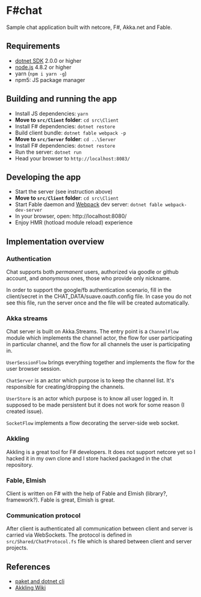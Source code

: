 # F#chat

Sample chat application built with netcore, F#, Akka.net and Fable.

## Requirements

* [dotnet SDK](https://www.microsoft.com/net/download/core) 2.0.0 or higher
* [node.js](https://nodejs.org) 4.8.2 or higher
* yarn (`npm i yarn -g`)
* npm5: JS package manager

## Building and running the app

* Install JS dependencies: `yarn`
* **Move to `src/Client` folder**: `cd src\Client`
* Install F# dependencies: `dotnet restore`
* Build client bundle: `dotnet fable webpack -p`
* **Move to `src/Server` folder**: `cd ..\Server`
* Install F# dependencies: `dotnet restore`
* Run the server: `dotnet run`
* Head your browser to `http://localhost:8083/`

## Developing the app

* Start the server (see instruction above)
* **Move to `src/Client` folder**: `cd src\Client`
* Start Fable daemon and [Webpack](https://webpack.js.org/) dev server: `dotnet fable webpack-dev-server`
* In your browser, open: http://localhost:8080/
* Enjoy HMR (hotload module reload) experience

## Implementation overview

### Authentication

Chat supports both *permanent* users, authorized via goodle or github account, and *anonymous* ones, those who provide only nickname.

In order to support the google/fb authentication scenario, fill in the client/secret in the CHAT_DATA/suave.oauth.config file. In case you do not see this file, run the server once and the file will be created automatically.

### Akka streams

Chat server is built on Akka.Streams. The entry point is a `ChannelFlow` module which implements the channel actor, the flow for user participating in particular channel, and the flow for all channels the user is participating in.

`UserSessionFlow` brings everything together and implements the flow for the user browser session.

`ChatServer` is an actor which purpose is to keep the channel list. It's responsible for creating/dropping the channels.

`UserStore` is an actor which purpose is to know all user logged in. It supposed to be made persistent but it does not work for some reason (I created issue).

`SocketFlow` implements a flow decorating the server-side web socket.

### Akkling

Akkling is a great tool for F# developers. It does not support netcore yet so I hacked it in my own clone and I store hacked packaged in the chat repository.

### Fable, Elmish

Client is written on F# with the help of Fable and Elmish (library?, framework?). Fable is great, Elmish is great.

### Communication protocol

After client is authenticated all communication between client and server is carried via WebSockets. The protocol is defined in `src/Shared/ChatProtocol.fs` file which is shared between client and server projects.

## References

* [paket and dotnet cli](https://fsprojects.github.io/Paket/paket-and-dotnet-cli.html)
* [Akkling Wiki](https://github.com/Horusiath/Akkling/wiki)
